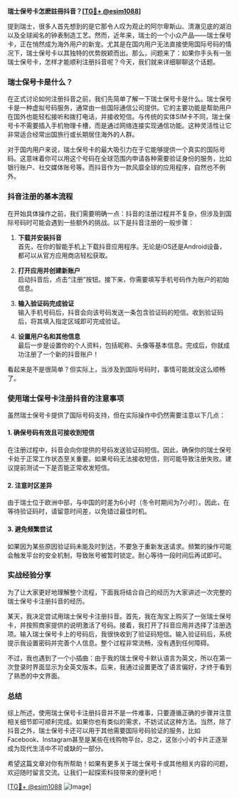 **瑞士保号卡怎麽註冊抖音？[[TG💪+ @esim1088](https://t.me/s/esim1088)]**

提到瑞士，很多人首先想到的是它那令人叹为观止的阿尔卑斯山、清澈见底的湖泊以及全球闻名的钟表制造工艺。然而，近年来，瑞士的一个小众产品——瑞士保号卡，正在悄然成为海外用户的新宠。尤其是在国内用户无法直接使用国际号码的情况下，瑞士保号卡以其独特的优势脱颖而出。那么，问题来了：如果你手头有一张瑞士保号卡，怎样才能顺利注册抖音呢？今天，我们就来详细聊聊这个话题。

### 瑞士保号卡是什么？

在正式讨论如何注册抖音之前，我们先简单了解一下瑞士保号卡是什么。瑞士保号卡是一种虚拟号码服务，通常由一些国际通信公司提供。它的主要功能是帮助用户在国外也能轻松接听和拨打电话，并接收短信。与传统的实体SIM卡不同，瑞士保号卡不需要插入手机物理卡槽，而是通过网络连接实现通信功能。这种灵活性让它非常适合经常出国旅行或长期居住海外的人群。

对于国内用户来说，瑞士保号卡的最大吸引力在于它能够提供一个真实的国际号码。这意味着你可以用这个号码在全球范围内申请各种需要验证身份的服务，比如银行账户、社交媒体账号等。而抖音作为一款风靡全球的应用程序，自然也不例外。

### 抖音注册的基本流程

在开始具体操作之前，我们需要明确一点：抖音的注册过程并不复杂，但涉及到国际号码时可能会遇到一些额外的挑战。以下是抖音注册的一般步骤：

1. **下载并安装抖音**  
   首先，在你的智能手机上下载抖音应用程序。无论是iOS还是Android设备，都可以从官方应用商店轻松获取。

2. **打开应用并创建新账户**  
   启动抖音后，点击“注册”按钮。接下来，你需要填写手机号码作为账户的初始信息。

3. **输入验证码完成验证**  
   输入手机号码后，抖音会向该号码发送一条包含验证码的短信。收到验证码后，将其填入指定区域即可完成验证。

4. **设置用户名和其他信息**  
   最后一步是设置你的个人资料，包括昵称、头像等基本信息。完成后，你就成功注册了一个新的抖音账户！

看起来是不是很简单？但实际上，当涉及到国际号码时，事情可能就没这么顺畅了。

### 使用瑞士保号卡注册抖音的注意事项

虽然瑞士保号卡提供了国际号码支持，但在实际操作中仍然需要注意以下几点：

#### 1. 确保号码有效且可接收到短信
在注册过程中，抖音会向你提供的号码发送验证码短信。因此，确保你的瑞士保号卡处于正常工作状态至关重要。如果号码无法接收短信，则可能导致注册失败。建议提前测试一下是否能正常收发短信。

#### 2. 注意时区差异
由于瑞士位于欧洲中部，与中国的时差为6小时（冬令时期间为7小时）。因此，在等待验证码时，请留意时间差，以免错过最佳时机。

#### 3. 避免频繁尝试
如果因为某些原因验证码未能及时到达，不要急于重新发送请求。频繁的操作可能会触发平台的安全机制，导致账号被暂时锁定。耐心等待一段时间后再试即可。

### 实战经验分享

为了让大家更好地理解整个流程，下面我将结合自己的经历为大家讲述一次完整的瑞士保号卡注册抖音的经历。

某天，我决定尝试用瑞士保号卡注册抖音。首先，我在淘宝上购买了一张瑞士保号卡，并按照商家提供的说明激活了号码。接着，我打开了抖音应用并选择了注册选项。输入瑞士保号卡上的号码后，我很快收到了验证码短信。输入验证码后，系统提示我设置密码并完善个人信息。整个过程非常流畅，没有遇到任何障碍。

不过，我也遇到了一个小插曲：由于我的瑞士保号卡默认语言为英文，所以在第一次登录时界面显示为全英文版本。后来，我通过设置更改了语言偏好，才终于看到了熟悉的中文界面。

### 总结

综上所述，使用瑞士保号卡注册抖音并不是一件难事，只要遵循正确的步骤并注意相关细节即可顺利完成。如果你也有类似的需求，不妨试试这种方法。当然，除了抖音之外，瑞士保号卡还可以用于其他需要国际号码验证的服务，比如Facebook、Instagram甚至是某些在线购物平台。总之，这张小小的卡片正逐渐成为现代生活中不可或缺的一部分。

希望这篇文章对你有所帮助！如果有更多关于瑞士保号卡或其他相关内容的问题，欢迎随时留言交流。让我们一起探索科技带来的便利吧！

[[TG💪+ @esim1088](https://t.me/s/esim1088) ![Image](https://i.postimg.cc/4NQfJmqS/Snipaste-2025-05-13-00-14-12.png)]